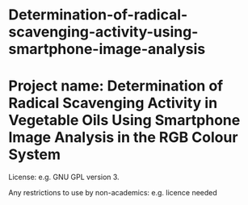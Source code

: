 # Determination-of-radical-scavenging-activity-using-smartphone-image-analysis
# Project name: Determination of Radical Scavenging Activity in Vegetable Oils Using Smartphone Image Analysis in the RGB Colour System

License: e.g. GNU GPL version 3.

Any restrictions to use by non-academics: e.g. licence needed
